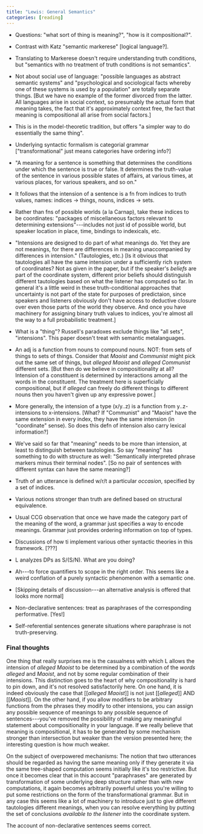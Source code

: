 ```yaml
---
title: "Lewis: General Semantics"
categories: [reading]
---
```


- Questions: "what sort of thing is meaning?", "how is it compositional?".

- Contrast with Katz "semantic markerese" [logical language?].

- Translating to Markerese doesn't require understanding truth conditions, but
  "semantics with no treatment of truth conditions is not semantics".

- Not about social use of language: "possible languages as abstract semantic
  systems" and "psychological and sociological facts whereby one of these
  systems is used by a population" are totally separate things. [But we have no
  example of the former divorced from the latter. All languages arise in social
  context, so presumably the actual form that meaning takes, the fact that it's
  approximately context free, the fact that meaning is compositional all arise
  from social factors.]

- This is in the model-theoretic tradition, but offers "a simpler way to do
  essentially the same thing".

- Underlying syntactic formalism is categorial grammar ["transformational" just
  means categories have ordering info?]

- "A meaning for a sentence is something that determines the conditions under
  which the sentence is true or false. It determines the truth-value of the
  sentence in various possible states of affairs, at various times, at various
  places, for various speakers, and so on."

- It follows that the intension of a sentence is a fn from indices to truth
  values, names: indices -> things, nouns, indices -> sets.

- Rather than fns of possible worlds (a la Carnap), take these indices to be
  coordinates: "packages of miscellaneous factors relevant to determining
  extensions"---includes not just id of possible world, but speaker location in
  place, time, bindings to indexicals, etc.

- "Intensions are designed to do part of what meanings do. Yet they are not
  meanings, for there are differences in meaning unaccompanied by differences in
  intension." (Tautologies, etc.) [Is it obvious that tautologies all have the
  same intension under a sufficiently rich system of coordinates? Not as given
  in the paper, but if the speaker's _beliefs_ are part of the coordinate
  system, different prior beliefs should distinguish different tautologies
  based on what the listener has computed so far. In general it's a little weird
  in these truth-conditional approaches that uncertainty is not part of the
  state for purposes of predictaion, since speakers and listeners obviously
  don't have access to deductive closure over even those parts of the world
  they observe. And once you have machinery for assigning binary truth values to
  indices, you're almost all the way to a full probabilistic treatment.]

- What is a "thing"? Russell's paradoxes exclude things like "all sets",
  "intensions". This paper doesn't treat with semantic metalanguages.

- An adj is a function from nouns to compound nouns. NOT: from sets of
  things to sets of things. Consider that _Maoist_ and _Communist_ might pick
  out the same set of things, but _alleged Maoist_ and _alleged Communist_
  different sets. [But then do we believe in compositionality at all? Intension
  of a constituent is determined by interactions among all the words in the
  constituent. The treatment here is superficially compositional, but if
  _alleged_ can freely do different things to different nouns then you haven't
  given up any expressive power.]

- More generally, the intension of a type (x/y..z) is a function from
  y..z-intensions to x-intensions. [What? If "Communist" and "Maoist" have the
  same extension in every index, they have the same intension (in "coordinate"
  sense). So does this defn of intension also carry lexical information?]

- We've said so far that "meaning" needs to be more than intension, at least to 
  distinguish between tautologies. So say "meaning" has something to do with
  structure as well: "Semantically interpreted phrase markers minus their
  terminal nodes". [So no pair of sentences with different syntax can have the
  same meaning?]

- Truth of an utterance is defined w/r/t a particular _occasion_, specified by a
  set of indices.

- Various notions stronger than truth are defined based on structural
  equivalence.

- Usual CCG observation that once we have made the category part of the meaning
  of the word, a grammar just specifies a way to encode meanings. Grammar just
  provides ordering information on top of types.

- Discussions of how ti implement various other syntactic theories in this
  framework. [???]

- L analyzes DPs as S/(S/N). What are you doing?

- Ah---to force quantifiers to scope in the right order. This seems like a weird
  conflation of a purely syntactic phenomenon with a semantic one.

- [Skipping details of discussion---an alternative analysis is offered that
  looks more normal]

- Non-declarative sentences: treat as paraphrases of the corresponding
  performative. [Yes!]

- Self-referential sentences generate situations where paraphrase is not
  truth-preserving.

### Final thoughts

One thing that really surprises me is the casualness with which L allows the
intension of _alleged Maoist_ to be determined by a combination of the _words_
_alleged_ and _Maoist_, and not by some regular combination of their intensions.
This distinction goes to the heart of why compositionality is hard to pin down,
and it's not resolved satisfactorily here. On one hand, it is indeed obviously
the case that [[_alleged Maoist_]] is not just [[_alleged_]] AND [[_Maoist_]].
On the other hand, if you allow modifiers to be arbitrary functions from the
phrases they modify to other intensions, you can assign any possible sequence of
meanings to any possible sequence of sentences---you've removed the possibility
of making any meaningful statement about compositionality in your language. If
we really believe that meaning is compositional, it has to be generated by
some mechanism stronger than intersection but weaker than the version presented
here; the interesting question is how much weaker.

On the subject of overpowered mechanisms: The notion that two utterances should
be regarded as having the same meaning only if they generate it via the same
tree-shaped computation seems initially like it's too restrictive. But once it
becomes clear that in this account "paraphrases" are generated by transformation
of some underlying deep structure rather than with new computations, it again
becomes arbitrarily powerful unless you're willing to put some restrictions on
the form of the transformational grammar. But in any case this seems like a lot
of machinery to introduce just to give different tautologies different meanings,
when you can resolve everything by putting the set of conclusions _available to
the listener_ into the coordinate system.

The account of non-declarative sentences seems correct.
